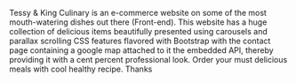 Tessy & King Culinary  is an e-commerce website on some of the most mouth-watering dishes out there (Front-end). This website has a huge collection of delicious items beautifully presented  using carousels and parallax scrolling CSS features flavored with Bootstrap with the contact page containing a google map attached to it the embedded API, thereby providing it with a cent percent professional look. 
Order your must delicious meals with cool healthy recipe. Thanks